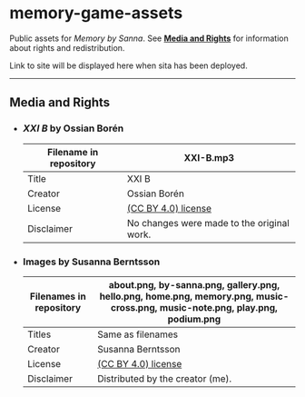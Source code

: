 # memory-game-assets
Public assets for *Memory by Sanna*. See [**Media and Rights**](https://github.com/s-berntsson/memory-game-assets/blob/main/README.md#media-and-rights) for information about rights and redistribution. 

Link to site will be displayed here when sita has been deployed.

---

## Media and Rights

- ### *XXI B* by Ossian Borén
  | Filename in repository | XXI-B.mp3 |
  | ----------- | ----------- |
  | Title | XXI B |
  | Creator | Ossian Borén | 
  | License | [(CC BY 4.0) license](https://creativecommons.org/licenses/by/4.0/) |
  | Disclaimer | No changes were made to the original work. |

- ### Images by Susanna Berntsson
  | Filenames in repository | about.png, by-sanna.png, gallery.png, hello.png, home.png, memory.png, music-cross.png, music-note.png, play.png, podium.png |
  | ----------- | ----------- |
  | Titles | Same as filenames |
  | Creator | Susanna Berntsson | 
  | License | [(CC BY 4.0) license](https://creativecommons.org/licenses/by/4.0/) |
  | Disclaimer | Distributed by the creator (me). |
